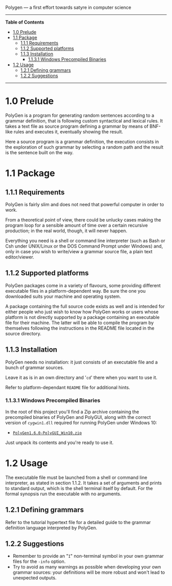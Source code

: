 
Polygen — a first effort towards satyre in computer science



-----

**Table of Contents**

<!-- MarkdownTOC autolink="true" bracket="round" autoanchor="false" lowercase="true" lowercase_only_ascii="true" uri_encoding="true" depth="3" -->

- [1.0 Prelude](#10-prelude)
- [1.1 Package](#11-package)
    - [1.1.1 Requirements](#111-requirements)
    - [1.1.2 Supported platforms](#112-supported-platforms)
    - [1.1.3 Installation](#113-installation)
        - [1.1.3.1 Windows Precompiled Binaries](#1131-windows-precompiled-binaries)
- [1.2 Usage](#12-usage)
    - [1.2.1 Defining grammars](#121-defining-grammars)
    - [1.2.2 Suggestions](#122-suggestions)

<!-- /MarkdownTOC -->

-----


# 1.0 Prelude

PolyGen is a program for generating random sentences according to a grammar definition, that is following custom syntactical and lexical rules. It takes a text file as source program defining a grammar by means of BNF-like rules and executes it, eventually showing the result.

Here a source program is a grammar definition, the execution consists in the exploration of such grammar by selecting a random path and the result is the sentence built on the way.



# 1.1 Package

## 1.1.1 Requirements

PolyGen is fairly slim and does not need that powerful computer in order to work.

From a theoretical point of view, there could be unlucky cases making the program loop for a sensible amount of time over a certain recursive production; in the real world, though, it will never happen.

Everything you need is a shell or command line interpreter (such as Bash or Csh under UNIX/Linux or the DOS Command Prompt under Windows) and, only in case you wish to write/view a grammar source file, a plain text editor/viewer.


## 1.1.2 Supported platforms

PolyGen packages come in a variety of flavours, some providing different executable files in a platform-dependent way. Be sure the one you downloaded suits your machine and operating system.

A package containing the full source code exists as well and is intended for either people who just wish to know how PolyGen works or users whose platform is not directly supported by a package containing an executable file for their machine. The latter will be able to compile the program by themselves following the instructions in the README file located in the source directory.


## 1.1.3 Installation

PolyGen needs no installation: it just consists of an executable file and a bunch of grammar sources.

Leave it as is in an own directory and '`cd`' there when you want to use it.

Refer to platform-dependant `README` file for additional hints.

### 1.1.3.1 Windows Precompiled Binaries

In the root of this project you'll find a Zip archive containing the precompiled binaries of PolyGen and PolyGUI, along with the correct version of `cygwin1.dll` required for running PolyGen under Windows 10:

- [`PolyGen1.6.0-PolyGUI_Win10.zip`](./PolyGen1.6.0-PolyGUI_Win10.zip
)

Just unpack its contents and you're ready to use it.

# 1.2 Usage

The executable file must be launched from a shell or command line interpreter, as stated in section 1.1.2. It takes a set of arguments and prints to standard output, which is the shell terminal itself by default. For the formal synopsis run the executable with no arguments.


## 1.2.1 Defining grammars

Refer to the tutorial hypertext file for a detailed guide to the grammar definition language interpreted by PolyGen.


## 1.2.2 Suggestions

- Remember to provide an "`I`" non-terminal symbol in your own grammar files for the `-info` option.
- Try to avoid as many warnings as possible when developing your own grammar sources: your definitions will be more robust and won't lead to unexpected outputs.

